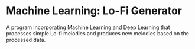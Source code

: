 # Machine Learning: Lo-Fi Generator

A program incorporating Machine Learning and Deep Learning that processes simple Lo-fi melodies and produces new melodies based on the processed data.
